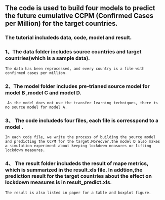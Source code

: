  
The code is used to build four models to predict the future cumulative CCPM (Confirmed Cases per Million) for the target countries.
-----------------------------------  

    
### The tutorial includeds data, code, model and result.
   
  
### 1、The data folder includes source countries and target countries(which is a sample data).
    The data has been reprocessed, and every country is a file with confirmed cases per million.
          
### 2、The model folder includes pre-trianed source model for model B ,model C and model D.  
     As the model does not use the transfer learning techniques, there is no source model for model A.

  
### 3、 The code includeds four files, each file is corresspond to a model .
    In each code file, we write the process of building the source model and predicting the CCPM for the target.Moreover,the model D also makes a simulation experiment about keeping lockdown measures or lifting lockdown measures. 


### 4、 The result folder includeds the result of mape metrics, which is summarized in the result.xls file. In addtion,the prediction result for the target countries about the effect on lockdown measures is in result_predict.xls.  
    The result is also listed in paper for a table and boxplot figure.

